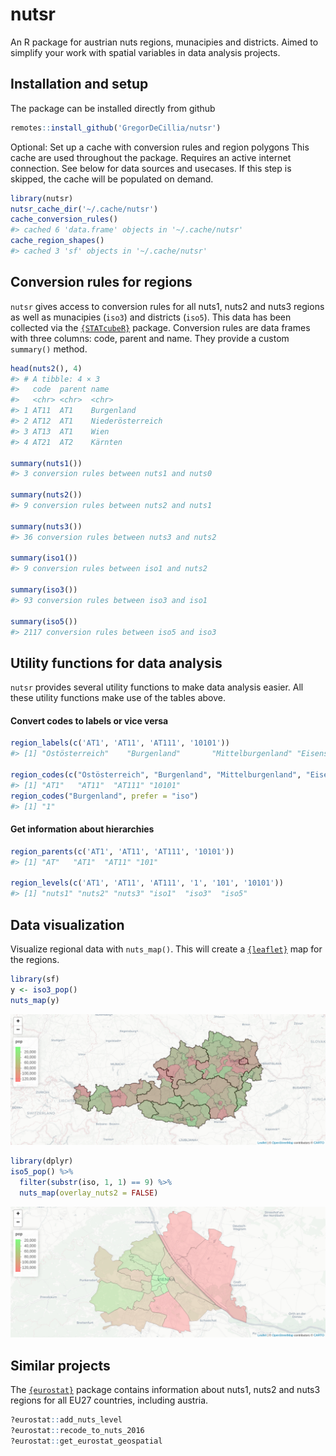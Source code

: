 
# nutsr

An R package for austrian nuts regions, munacipies and districts. Aimed
to simplify your work with spatial variables in data analysis projects.

## Installation and setup

The package can be installed directly from github

``` r
remotes::install_github('GregorDeCillia/nutsr')
```

Optional: Set up a cache with conversion rules and region polygons This
cache are used throughout the package. Requires an active internet
connection. See below for data sources and usecases. If this step is
skipped, the cache will be populated on demand.

``` r
library(nutsr)
nutsr_cache_dir('~/.cache/nutsr')
cache_conversion_rules()
#> cached 6 'data.frame' objects in '~/.cache/nutsr'
cache_region_shapes()
#> cached 3 'sf' objects in '~/.cache/nutsr'
```

## Conversion rules for regions

`nutsr` gives access to conversion rules for all nuts1, nuts2 and nuts3
regions as well as munacipies (`iso3`) and districts (`iso5`). This data
has been collected via the
[`{STATcubeR}`](https://statistikat.github.io/STATcubeR/) package.
Conversion rules are data frames with three columns: code, parent and
name. They provide a custom `summary()` method.

``` r
head(nuts2(), 4)
#> # A tibble: 4 × 3
#>   code  parent name            
#>   <chr> <chr>  <chr>           
#> 1 AT11  AT1    Burgenland      
#> 2 AT12  AT1    Niederösterreich
#> 3 AT13  AT1    Wien            
#> 4 AT21  AT2    Kärnten

summary(nuts1())
#> 3 conversion rules between nuts1 and nuts0

summary(nuts2())
#> 9 conversion rules between nuts2 and nuts1

summary(nuts3())
#> 36 conversion rules between nuts3 and nuts2

summary(iso1())
#> 9 conversion rules between iso1 and nuts2

summary(iso3())
#> 93 conversion rules between iso3 and iso1

summary(iso5())
#> 2117 conversion rules between iso5 and iso3
```

## Utility functions for data analysis

`nutsr` provides several utility functions to make data analysis easier.
All these utility functions make use of the tables above.

#### Convert codes to labels or vice versa

``` r
region_labels(c('AT1', 'AT11', 'AT111', '10101'))
#> [1] "Ostösterreich"    "Burgenland"       "Mittelburgenland" "Eisenstadt"

region_codes(c("Ostösterreich", "Burgenland", "Mittelburgenland", "Eisenstadt"))
#> [1] "AT1"   "AT11"  "AT111" "10101"
region_codes("Burgenland", prefer = "iso")
#> [1] "1"
```

#### Get information about hierarchies

``` r
region_parents(c('AT1', 'AT11', 'AT111', '10101'))
#> [1] "AT"   "AT1"  "AT11" "101"

region_levels(c('AT1', 'AT11', 'AT111', '1', '101', '10101'))
#> [1] "nuts1" "nuts2" "nuts3" "iso1"  "iso3"  "iso5"
```

## Data visualization

Visualize regional data with `nuts_map()`. This will create a
[`{leaflet}`](https://rstudio.github.io/leaflet/) map for the regions.

``` r
library(sf)
y <- iso3_pop()
nuts_map(y)
```

![](man/figures/nuts3_plot-1.png)<!-- -->

``` r
library(dplyr)
iso5_pop() %>% 
  filter(substr(iso, 1, 1) == 9) %>% 
  nuts_map(overlay_nuts2 = FALSE)
```

![](man/figures/nuts3_plot-2.png)<!-- -->

## Similar projects

The [`{eurostat}`](https://ropengov.github.io/eurostat/) package
contains information about nuts1, nuts2 and nuts3 regions for all EU27
countries, including austria.

``` r
?eurostat::add_nuts_level
?eurostat::recode_to_nuts_2016
?eurostat::get_eurostat_geospatial
```
